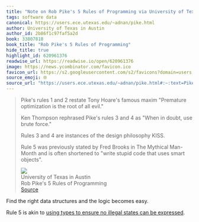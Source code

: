```yaml
---
title: "Note on Rob Pike's 5 Rules of Programming via University of Texas in Austin"
tags: software data
canonical: https://users.ece.utexas.edu/~adnan/pike.html
author: University of Texas in Austin
author_id: 2b86f1c97faf5a2d
book: 33807818
book_title: "Rob Pike's 5 Rules of Programming"
hide_title: true
highlight_id: 620961376
readwise_url: https://readwise.io/open/620961376
image: https://news.ycombinator.com/favicon.ico
favicon_url: https://s2.googleusercontent.com/s2/favicons?domain=users.ece.utexas.edu
source_emoji: 🌐
source_url: "https://users.ece.utexas.edu/~adnan/pike.html#:~:text=Pike%27s%20rules%201,uses%20smart%20objects%22."
---
```


> Pike's rules 1 and 2 restate Tony Hoare's famous maxim "Premature optimization is the root of all evil."
> 
> Ken Thompson rephrased Pike's rules 3 and 4 as "When in doubt, use brute force."
> 
> Rules 3 and 4 are instances of the design philosophy KISS.
> 
> Rule 5 was previously stated by Fred Brooks in The Mythical Man-Month and is often shortened to "write stupid code that uses smart objects".
> <div class="quoteback-footer"><div class="quoteback-avatar"><img class="mini-favicon" src="https://s2.googleusercontent.com/s2/favicons?domain=users.ece.utexas.edu"></div><div class="quoteback-metadata"><div class="metadata-inner"><span style="display:none">FROM:</span><div aria-label="University of Texas in Austin" class="quoteback-author"> University of Texas in Austin</div><div aria-label="Rob Pike's 5 Rules of Programming" class="quoteback-title"> Rob Pike's 5 Rules of Programming</div></div></div><div class="quoteback-backlink"><a target="_blank" aria-label="go to the full text of this quotation" rel="noopener" href="https://users.ece.utexas.edu/~adnan/pike.html#:~:text=Pike%27s%20rules%201,uses%20smart%20objects%22." class="quoteback-arrow"> Source</a></div></div>

Find the right data structures and the logic becomes easy.

Rule 5 is akin to [using types to ensure no illegal states can be expressed](https://www.joshbeckman.org/notes/669505324).